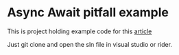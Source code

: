 # Async Await pitfall example

This is project holding example code for this [article](https://blog.nimamoh.net/csharp-async-await-pitfall/)

Just git clone and open the sln file in visual studio or rider.